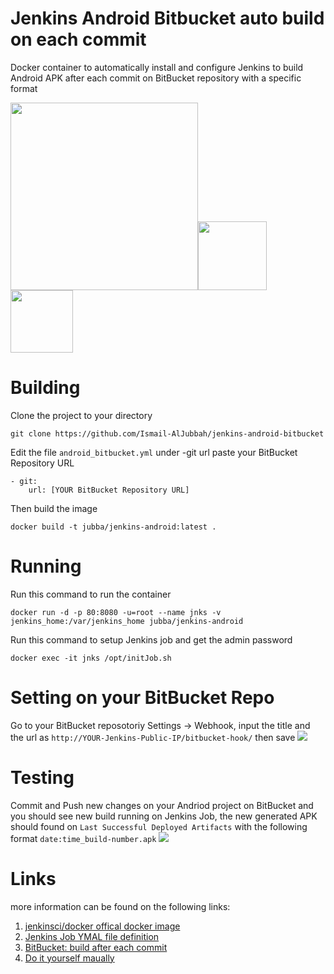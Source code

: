 # Jenkins Android Bitbucket auto build on each commit
Docker container to automatically install and configure Jenkins to build Android APK after each commit on BitBucket repository with a specific format

<img width="300" src="http://jenkins-ci.org/sites/default/files/jenkins_logo.png"/><img width="110" src="https://mir-s3-cdn-cf.behance.net/project_modules/disp/cc14679984981.560dd8d3aa5e4.png"/><img width="100" src="http://sdtimes.com/wp-content/uploads/2016/07/0722.sdt-atlassian.png"/>

# Building
Clone the project to your directory

    git clone https://github.com/Ismail-AlJubbah/jenkins-android-bitbucket
Edit the file `android_bitbucket.yml` under -git url paste your BitBucket Repository URL

    - git:
        url: [YOUR BitBucket Repository URL]
Then build the image

    docker build -t jubba/jenkins-android:latest .
# Running
Run this command to run the container 

    docker run -d -p 80:8080 -u=root --name jnks -v jenkins_home:/var/jenkins_home jubba/jenkins-android

Run this command to setup Jenkins job and get the admin password

    docker exec -it jnks /opt/initJob.sh
# Setting on your BitBucket Repo
Go to your BitBucket reposotoriy Settings -> Webhook, input the title and the url as `http://YOUR-Jenkins-Public-IP/bitbucket-hook/` then save
<img src="http://static.imljh.com/bitbucket.png">
# Testing
Commit and Push new changes on your Andriod project on BitBucket and you should see new build running on Jenkins Job, the new generated APK should found on `Last Successful Deployed Artifacts` with the following format `date:time_build-number.apk`
<img src="http://static.imljh.com/jenkins_job.png">
# Links
more information can be found on the following links:

1. [jenkinsci/docker offical docker image](https://github.com/jenkinsci/docker)
2. [Jenkins Job YMAL file definition](https://docs.openstack.org/infra/jenkins-job-builder/definition.html#modules)
3. [BitBucket: build after each commit](https://www.youtube.com/watch?v=nNaR5Q_pIa4)
4. [Do it yourself maually](https://www.digitalocean.com/community/tutorials/how-to-build-android-apps-with-jenkins)
 
   
